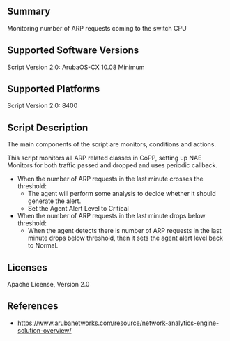 ## Summary

Monitoring number of ARP requests coming to the switch CPU

## Supported Software Versions

Script Version 2.0: ArubaOS-CX 10.08 Minimum

## Supported Platforms

Script Version 2.0: 8400

## Script Description

The main components of the script are monitors, conditions and actions.

This script monitors all ARP related classes in CoPP, setting up NAE Monitors for both traffic passed and dropped and uses periodic callback.

- When the number of ARP requests in the last minute crosses the threshold:
    - The agent will perform some analysis to decide whether it should generate the alert. 
    - Set the Agent Alert Level to Critical
- When the number of ARP requests in the last minute drops below threshold:
    - When the agent detects there is number of ARP requests in the last minute drops below threshold, then it sets the agent alert level back to Normal.

## Licenses

Apache License, Version 2.0

## References

- https://www.arubanetworks.com/resource/network-analytics-engine-solution-overview/
